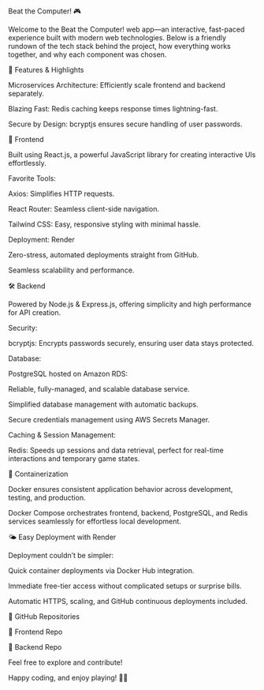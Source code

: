 Beat the Computer! 🎮

Welcome to the Beat the Computer! web app—an interactive, fast-paced experience built with modern web technologies. Below is a friendly rundown of the tech stack behind the project, how everything works together, and why each component was chosen.

🌟 Features & Highlights

Microservices Architecture: Efficiently scale frontend and backend separately.

Blazing Fast: Redis caching keeps response times lightning-fast.

Secure by Design: bcryptjs ensures secure handling of user passwords.

🚀 Frontend

Built using React.js, a powerful JavaScript library for creating interactive UIs effortlessly.

Favorite Tools:

Axios: Simplifies HTTP requests.

React Router: Seamless client-side navigation.

Tailwind CSS: Easy, responsive styling with minimal hassle.

Deployment: Render

Zero-stress, automated deployments straight from GitHub.

Seamless scalability and performance.

🛠 Backend

Powered by Node.js & Express.js, offering simplicity and high performance for API creation.

Security:

bcryptjs: Encrypts passwords securely, ensuring user data stays protected.

Database:

PostgreSQL hosted on Amazon RDS:

Reliable, fully-managed, and scalable database service.

Simplified database management with automatic backups.

Secure credentials management using AWS Secrets Manager.

Caching & Session Management:

Redis: Speeds up sessions and data retrieval, perfect for real-time interactions and temporary game states.

🐳 Containerization

Docker ensures consistent application behavior across development, testing, and production.

Docker Compose orchestrates frontend, backend, PostgreSQL, and Redis services seamlessly for effortless local development.

🌤 Easy Deployment with Render

Deployment couldn’t be simpler:

Quick container deployments via Docker Hub integration.

Immediate free-tier access without complicated setups or surprise bills.

Automatic HTTPS, scaling, and GitHub continuous deployments included.

📂 GitHub Repositories

🔗 Frontend Repo

🔗 Backend Repo

Feel free to explore and contribute!

Happy coding, and enjoy playing! 🚀✨
